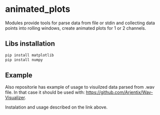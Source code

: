 # animated_plots
Modules provide tools for parse data from file or stdin and collecting data points into rolling windows, create animated plots for 1 or 2 channels.
## Libs installation
```bash
pip install matplotlib
pip install numpy
```
## Example
Also repositorie has example of usage to visuilzed data parsed from .wav file.
In that case it should be used with: https://github.com/Arjentix/Wav-Visualizer.

Instalation and usage described on the link above.
